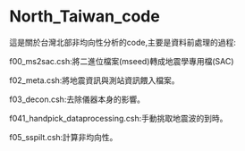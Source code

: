# North_Taiwan_code
這是關於台灣北部非均向性分析的code,主要是資料前處理的過程:

f00_ms2sac.csh:將二進位檔案(mseed)轉成地震學專用檔(SAC)

f02_meta.csh:將地震資訊與測站資訊餵入檔案。

f03_decon.csh:去除儀器本身的影響。

f041_handpick_dataprocessing.csh:手動挑取地震波的到時。

f05_sspilt.csh:計算非均向性。
